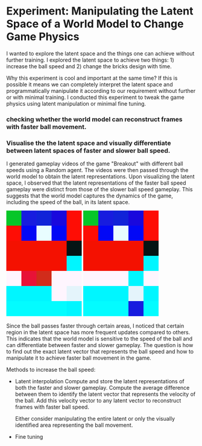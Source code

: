 # Experiment: Manipulating the Latent Space of a World Model to Change Game Physics

I wanted to explore the latent space and the things one can achieve without further training. I explored the latent space to achieve two things: 1) increase the ball speed and 2) change the bricks design with time.

Why this experiment is cool and important at the same time? If this is possible it means we can completely interpret the latent space and programmatically manipulate it according to our requirement without further or with minimal training. I conducted this experiment to tweak the game physics using latent manipulation or minimal fine tuning. 

### checking whether the world model can reconstruct frames with faster ball movement.  


### Visualise the the latent space and visually differentiate between latent spaces of faster and slower ball speed.

I generated gameplay videos of the game "Breakout" with different ball speeds using a Random agent. The videos were then passed through the world model to obtain the latent representations. Upon visualizing the latent space, I observed that the latent representations of the faster ball speed gameplay were distinct from those of the slower ball speed gameplay. This suggests that the world model captures the dynamics of the game, including the speed of the ball, in its latent space.

<!-- ![Latent Space Visualization](outputs/breakout_fast.gif) -->
<p float="left">
  <img src="outputs/breakout_fast.gif" width="200" />
  <img src="outputs/breakout_slow.gif" width="200" />
</p>

Since the ball passes faster through certain areas, I noticed that certain region in the latent space has more frequent updates compared to others. This indicates that the world model is sensitive to the speed of the ball and can differentiate between faster and slower gameplay. The question is how to find out the exact latent vector that represents the ball speed and how to manipulate it to achieve faster ball movement in the game.

Methods to increase the ball speed:
- Latent interpolation 
  Compute and store the latent representations of both the faster and slower gameplay.  Compute the average difference between them to identify the latent vector that represents the velocity of the ball. Add this velocity vector to any latent vector to reconstruct frames with faster ball speed. 

  Either consider manipulating the entire latent or only the visually identified area representing the ball movement. 

- Fine tuning